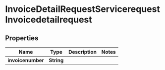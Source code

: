 

# InvoiceDetailRequestServicerequestInvoicedetailrequest


## Properties

| Name | Type | Description | Notes |
|------------ | ------------- | ------------- | -------------|
|**invoicenumber** | **String** |  |  |



